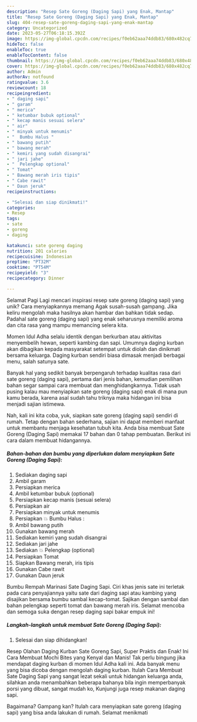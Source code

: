 ```yaml
---
description: "Resep Sate Goreng (Daging Sapi) yang Enak, Mantap"
title: "Resep Sate Goreng (Daging Sapi) yang Enak, Mantap"
slug: 404-resep-sate-goreng-daging-sapi-yang-enak-mantap
category: Uncategorized
date: 2023-05-27T06:18:15.392Z
image: https://img-global.cpcdn.com/recipes/f0eb62aaa74ddb83/680x482cq70/sate-goreng-daging-sapi-foto-resep-utama.jpg
hideToc: false
enableToc: true
enableTocContent: false
thumbnail: https://img-global.cpcdn.com/recipes/f0eb62aaa74ddb83/680x482cq70/sate-goreng-daging-sapi-foto-resep-utama.jpg
cover: https://img-global.cpcdn.com/recipes/f0eb62aaa74ddb83/680x482cq70/sate-goreng-daging-sapi-foto-resep-utama.jpg
author: Admin
authorAv: notfound
ratingvalue: 3.6
reviewcount: 18
recipeingredient:
- " daging sapi"
- " garam"
- " merica"
- " ketumbar bubuk optional"
- " kecap manis sesuai selera"
- " air"
- " minyak untuk menumis"
- "  Bumbu Halus "
- " bawang putih"
- " bawang merah"
- " kemiri yang sudah disangrai"
- " jari jahe"
- "  Pelengkap optional"
- " Tomat"
- " Bawang merah iris tipis"
- " Cabe rawit"
- " Daun jeruk"
recipeinstructions:

- "Selesai dan siap dinikmati!"
categories:
- Resep
tags:
- sate
- goreng
- daging

katakunci: sate goreng daging 
nutrition: 201 calories
recipecuisine: Indonesian
preptime: "PT32M"
cooktime: "PT54M"
recipeyield: "3"
recipecategory: Dinner

---
```



Selamat Pagi Lagi mencari inspirasi resep sate goreng (daging sapi) yang unik? Cara menyiapkannya memang Agak susah-susah gampang. Jika keliru mengolah maka hasilnya akan hambar dan bahkan tidak sedap. Padahal sate goreng (daging sapi) yang enak seharusnya memiliki aroma dan cita rasa yang mampu memancing selera kita.


Momen Idul Adha selalu identik dengan berkurban atau aktivitas menyembelih hewan, seperti kambing dan sapi. Umumnya daging kurban akan dibagikan kepada masyarakat setempat untuk diolah dan dinikmati bersama keluarga. Daging kurban sendiri biasa dimasak menjadi berbagai menu, salah satunya sate.

Banyak hal yang sedikit banyak berpengaruh terhadap kualitas rasa dari sate goreng (daging sapi), pertama dari jenis bahan, kemudian pemilihan bahan segar sampai cara membuat dan menghidangkannya. Tidak usah pusing kalau mau menyiapkan sate goreng (daging sapi) enak di mana pun kamu berada, karena asal sudah tahu triknya maka hidangan ini bisa menjadi sajian istimewa.


Nah, kali ini kita coba, yuk, siapkan sate goreng (daging sapi) sendiri di rumah. Tetap dengan bahan sederhana, sajian ini dapat memberi manfaat untuk membantu menjaga kesehatan tubuh kita. Anda bisa membuat Sate Goreng (Daging Sapi) memakai 17 bahan dan 0 tahap pembuatan. Berikut ini cara dalam membuat hidangannya.

<!--inarticleads1-->

##### Bahan-bahan dan bumbu yang diperlukan dalam menyiapkan Sate Goreng (Daging Sapi):

1. Sediakan  daging sapi
1. Ambil  garam
1. Persiapkan  merica
1. Ambil  ketumbar bubuk (optional)
1. Persiapkan  kecap manis (sesuai selera)
1. Persiapkan  air
1. Persiapkan  minyak untuk menumis
1. Persiapkan  💥 Bumbu Halus :
1. Ambil  bawang putih
1. Gunakan  bawang merah
1. Sediakan  kemiri yang sudah disangrai
1. Sediakan  jari jahe
1. Sediakan  💥 Pelengkap (optional)
1. Persiapkan  Tomat
1. Siapkan  Bawang merah, iris tipis
1. Gunakan  Cabe rawit
1. Gunakan  Daun jeruk


Bumbu Rempah Marinasi Sate Daging Sapi. Ciri khas jenis sate ini terletak pada cara penyajiannya yaitu sate dari daging sapi atau kambing yang disajikan bersama bumbu sambal kecap-tomat. Sajikan dengan sambal dan bahan pelengkap seperti tomat dan bawang merah iris. Selamat mencoba dan semoga suka dengan resep daging sapi bakar empuk ini! 

<!--inarticleads2-->

##### Langkah-langkah untuk membuat Sate Goreng (Daging Sapi):


1. Selesai dan siap dihidangkan!

Resep Olahan Daging Kurban Sate Goreng Sapi, Super Praktis dan Enak! Ini Cara Membuat Mochi Bites yang Kenyal dan Manis! Tak perlu bingung jika mendapat daging kurban di momen Idul Adha kali ini. Ada banyak menu yang bisa dicoba dengan mengolah daging kurban. Itulah Cara Membuat Sate Daging Sapi yang sangat lezat sekali untuk hidangan keluarga anda, silahkan anda menambahkan beberapa bahanya bila ingin memperbanyak porsi yang dibuat, sangat mudah ko, Kunjungi juga resep makanan daging sapi. 

Bagaimana? Gampang kan? Itulah cara menyiapkan sate goreng (daging sapi) yang bisa anda lakukan di rumah. Selamat menikmati
